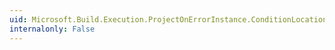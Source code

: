 ```yaml
---
uid: Microsoft.Build.Execution.ProjectOnErrorInstance.ConditionLocation
internalonly: False
---
```

